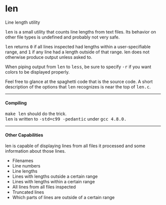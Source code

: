 # len
Line length utility

<samp>len</samp> is a small utility that counts line lengths from text files. Its behavior on other file types is undefined and probably not very safe.

<samp>len</samp> returns <samp>0</samp> if all lines inspected had lengths within a user-specifiable range, and <samp>1</samp> if any line had a length outside of that range. len does not otherwise produce output unless asked to.

When piping output from <samp>len</samp> to <samp>less</samp>, be sure to specify <samp>-r</samp> if you want colors to be displayed properly.

Feel free to glance at the spaghetti code that is the source code. A short description of the options that <samp>len</samp> recognizes is near the top of <samp>len.c</samp>.

<hr>
<h4>Compiling</h4>
<samp>make len</samp> should do the trick.
</br>
<samp>len</samp> is written to <samp>-std=c99 -pedantic</samp> under <samp>gcc 4.8.0.</samp>

<hr>
<h4>Other Capabilities</h4>
len is capable of displaying lines from all files it processed and some information about those lines.
<ul>
    <li>Filenames</li>
    <li>Line numbers</li>
    <li>Line lengths</li>
    <li>Lines with lengths outside a certain range</li>
    <li>Lines with lengths within a certain range</li>
    <li>All lines from all files inspected</li>
    <li>Truncated lines</li>
    <li>Which parts of lines are outside of a certain range</li>
</ul>
